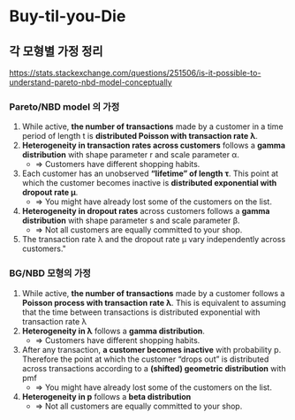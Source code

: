 # Buy-til-you-Die

## 각 모형별 가정 정리

<https://stats.stackexchange.com/questions/251506/is-it-possible-to-understand-pareto-nbd-model-conceptually>

### Pareto/NBD model 의 가정

1. While active, **the number of transactions** made by a customer in a time period of length t is **distributed Poisson with transaction rate λ**.
2. **Heterogeneity in transaction rates across customers** follows a **gamma distribution** with shape parameter r and scale parameter α.
    - ⇒ Customers have different shopping habits.
3. Each customer has an unobserved **“lifetime” of length τ**. This point at which the customer becomes inactive is **distributed exponential with dropout rate µ**.
    - ⇒ You might have already lost some of the customers on the list.
4. **Heterogeneity in dropout rates** across customers follows a **gamma distribution** with shape parameter s and scale parameter β.
    - ⇒ Not all customers are equally committed to your shop.
5. The transaction rate λ and the dropout rate µ vary independently across customers."

### BG/NBD 모형의 가정

1. While active, **the number of transactions** made by a customer follows a **Poisson process with transaction rate λ**. This is equivalent to assuming that the time between transactions is distributed exponential with transaction rate λ
2. **Heterogeneity in λ** follows a **gamma distribution**.
    - ⇒ Customers have different shopping habits.
3. After any transaction, **a customer becomes inactive** with probability p. Therefore the point at which the customer “drops out” is distributed across transactions according to a **(shifted) geometric distribution** with pmf
    - ⇒ You might have already lost some of the customers on the list.
4. **Heterogeneity in p** follows a **beta distribution**
    - ⇒ Not all customers are equally committed to your shop.
